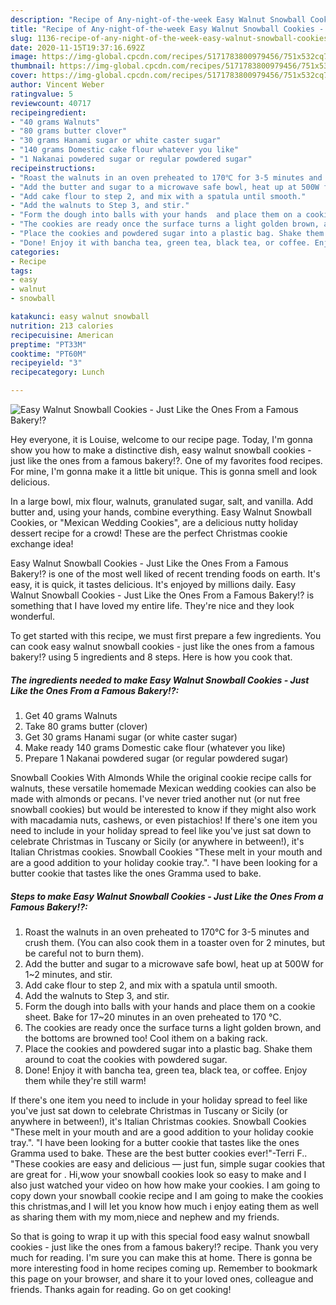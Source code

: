 ```yaml
---
description: "Recipe of Any-night-of-the-week Easy Walnut Snowball Cookies - Just Like the Ones From a Famous Bakery!?"
title: "Recipe of Any-night-of-the-week Easy Walnut Snowball Cookies - Just Like the Ones From a Famous Bakery!?"
slug: 1136-recipe-of-any-night-of-the-week-easy-walnut-snowball-cookies-just-like-the-ones-from-a-famous-bakery
date: 2020-11-15T19:37:16.692Z
image: https://img-global.cpcdn.com/recipes/5171783800979456/751x532cq70/easy-walnut-snowball-cookies-just-like-the-ones-from-a-famous-bakery-recipe-main-photo.jpg
thumbnail: https://img-global.cpcdn.com/recipes/5171783800979456/751x532cq70/easy-walnut-snowball-cookies-just-like-the-ones-from-a-famous-bakery-recipe-main-photo.jpg
cover: https://img-global.cpcdn.com/recipes/5171783800979456/751x532cq70/easy-walnut-snowball-cookies-just-like-the-ones-from-a-famous-bakery-recipe-main-photo.jpg
author: Vincent Weber
ratingvalue: 5
reviewcount: 40717
recipeingredient:
- "40 grams Walnuts"
- "80 grams butter clover"
- "30 grams Hanami sugar or white caster sugar"
- "140 grams Domestic cake flour whatever you like"
- "1 Nakanai powdered sugar or regular powdered sugar"
recipeinstructions:
- "Roast the walnuts in an oven preheated to 170℃ for 3-5 minutes and crush them. (You can also cook them in a toaster oven for 2 minutes, but be careful not to burn them)."
- "Add the butter and sugar to a microwave safe bowl, heat up at 500W for 1~2 minutes, and stir."
- "Add cake flour to step 2, and mix with a spatula until smooth."
- "Add the walnuts to Step 3, and stir."
- "Form the dough into balls with your hands  and place them on a cookie sheet. Bake for 17~20 minutes in an oven preheated to 170 °C."
- "The cookies are ready once the surface turns a light golden brown, and the bottoms are browned too! Cool ithem on a baking rack."
- "Place the cookies and powdered sugar into a plastic bag. Shake them around to coat the cookies with powdered sugar."
- "Done! Enjoy it with bancha tea, green tea, black tea, or coffee. Enjoy them while they&#39;re still warm!"
categories:
- Recipe
tags:
- easy
- walnut
- snowball

katakunci: easy walnut snowball 
nutrition: 213 calories
recipecuisine: American
preptime: "PT33M"
cooktime: "PT60M"
recipeyield: "3"
recipecategory: Lunch

---
```



![Easy Walnut Snowball Cookies - Just Like the Ones From a Famous Bakery!?](https://img-global.cpcdn.com/recipes/5171783800979456/751x532cq70/easy-walnut-snowball-cookies-just-like-the-ones-from-a-famous-bakery-recipe-main-photo.jpg)

Hey everyone, it is Louise, welcome to our recipe page. Today, I'm gonna show you how to make a distinctive dish, easy walnut snowball cookies - just like the ones from a famous bakery!?. One of my favorites food recipes. For mine, I'm gonna make it a little bit unique. This is gonna smell and look delicious.

In a large bowl, mix flour, walnuts, granulated sugar, salt, and vanilla. Add butter and, using your hands, combine everything. Easy Walnut Snowball Cookies, or &#34;Mexican Wedding Cookies&#34;, are a delicious nutty holiday dessert recipe for a crowd! These are the perfect Christmas cookie exchange idea!

Easy Walnut Snowball Cookies - Just Like the Ones From a Famous Bakery!? is one of the most well liked of recent trending foods on earth. It's easy, it is quick, it tastes delicious. It's enjoyed by millions daily. Easy Walnut Snowball Cookies - Just Like the Ones From a Famous Bakery!? is something that I have loved my entire life. They're nice and they look wonderful.


To get started with this recipe, we must first prepare a few ingredients. You can cook easy walnut snowball cookies - just like the ones from a famous bakery!? using 5 ingredients and 8 steps. Here is how you cook that.

<!--inarticleads1-->

##### The ingredients needed to make Easy Walnut Snowball Cookies - Just Like the Ones From a Famous Bakery!?:

1. Get 40 grams Walnuts
1. Take 80 grams butter (clover)
1. Get 30 grams Hanami sugar (or white caster sugar)
1. Make ready 140 grams Domestic cake flour (whatever you like)
1. Prepare 1 Nakanai powdered sugar (or regular powdered sugar)


Snowball Cookies With Almonds While the original cookie recipe calls for walnuts, these versatile homemade Mexican wedding cookies can also be made with almonds or pecans. I&#39;ve never tried another nut (or nut free snowball cookies) but would be interested to know if they might also work with macadamia nuts, cashews, or even pistachios! If there&#39;s one item you need to include in your holiday spread to feel like you&#39;ve just sat down to celebrate Christmas in Tuscany or Sicily (or anywhere in between!), it&#39;s Italian Christmas cookies. Snowball Cookies &#34;These melt in your mouth and are a good addition to your holiday cookie tray.&#34;. &#34;I have been looking for a butter cookie that tastes like the ones Gramma used to bake. 

<!--inarticleads2-->

##### Steps to make Easy Walnut Snowball Cookies - Just Like the Ones From a Famous Bakery!?:

1. Roast the walnuts in an oven preheated to 170℃ for 3-5 minutes and crush them. (You can also cook them in a toaster oven for 2 minutes, but be careful not to burn them).
1. Add the butter and sugar to a microwave safe bowl, heat up at 500W for 1~2 minutes, and stir.
1. Add cake flour to step 2, and mix with a spatula until smooth.
1. Add the walnuts to Step 3, and stir.
1. Form the dough into balls with your hands  and place them on a cookie sheet. Bake for 17~20 minutes in an oven preheated to 170 °C.
1. The cookies are ready once the surface turns a light golden brown, and the bottoms are browned too! Cool ithem on a baking rack.
1. Place the cookies and powdered sugar into a plastic bag. Shake them around to coat the cookies with powdered sugar.
1. Done! Enjoy it with bancha tea, green tea, black tea, or coffee. Enjoy them while they&#39;re still warm!


If there&#39;s one item you need to include in your holiday spread to feel like you&#39;ve just sat down to celebrate Christmas in Tuscany or Sicily (or anywhere in between!), it&#39;s Italian Christmas cookies. Snowball Cookies &#34;These melt in your mouth and are a good addition to your holiday cookie tray.&#34;. &#34;I have been looking for a butter cookie that tastes like the ones Gramma used to bake. These are the best butter cookies ever!&#34;-Terri F.. &#34;These cookies are easy and delicious — just fun, simple sugar cookies that are great for . Hi,wow your snowball cookies look so easy to make and I also just watched your video on how how make your cookies. I am going to copy down your snowball cookie recipe and I am going to make the cookies this christmas,and I will let you know how much i enjoy eating them as well as sharing them with my mom,niece and nephew and my friends. 

So that is going to wrap it up with this special food easy walnut snowball cookies - just like the ones from a famous bakery!? recipe. Thank you very much for reading. I'm sure you can make this at home. There is gonna be more interesting food in home recipes coming up. Remember to bookmark this page on your browser, and share it to your loved ones, colleague and friends. Thanks again for reading. Go on get cooking!
